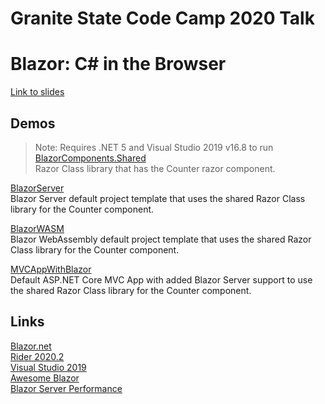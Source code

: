 # Granite State Code Camp 2020 Talk
# Blazor: C# in the Browser

[Link to slides](/slides/Blazor-CSharpInTheBrowser.pptx)

## Demos
> Note: Requires .NET 5 and Visual Studio 2019 v16.8 to run
[BlazorComponents.Shared](/src/BlazorComponents.Shared)  
Razor Class library that has the Counter razor component.

[BlazorServer](/src/BlazorServer)  
Blazor Server default project template that uses the shared Razor Class library for the Counter component.

[BlazorWASM](/src/BlazorWASM)    
Blazor WebAssembly default project template that uses the shared Razor Class library for the Counter component.

[MVCAppWithBlazor](/src/MVCAppWithBlazor)    
Default ASP.NET Core MVC App with added Blazor Server support to use the shared Razor Class library for the Counter component.

## Links
[Blazor.net](http://blazor.net/)  
[Rider 2020.2](https://www.jetbrains.com/rider/download/)  
[Visual Studio 2019](https://visualstudio.microsoft.com/downloads/)  
[Awesome Blazor](https://github.com/AdrienTorris/awesome-blazor)  
[Blazor Server Performance](https://devblogs.microsoft.com/aspnet/blazor-server-in-net-core-3-0-scenarios-and-performance/)
